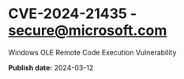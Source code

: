 # CVE-2024-21435 - secure@microsoft.com

Windows OLE Remote Code Execution Vulnerability

**Publish date:** 2024-03-12
